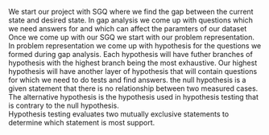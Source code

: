 We start our project with SGQ where we find the gap between the current state and desired state. 
In gap analysis we come up with questions which we need answers for and which can affect the paramters of our dataset
Once we come up with our SGQ we start with our problem representation.
In problem representation we come up with hypothesis for the questions we formed during gap analysis. Each hypothesis will have futher branches of hypothesis with the highest branch being the most exhaustive. 
Our highest hypothesis will have another layer of hypothesis that will contain questions for which we need to do tests and find answers.
the null hypothesis is a given statement that there is no relationship between two measured cases.
 The alternative hypothesis is the hypothesis used in hypothesis testing that is contrary to the null hypothesis.  
Hypothesis testing evaluates two mutually exclusive statements to determine which statement is most support.
